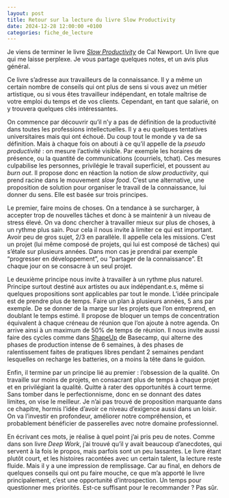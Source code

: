 ```yaml
---
layout: post
title: Retour sur la lecture du livre Slow Productivity
date: 2024-12-28 12:00:00 +0100
categories: fiche_de_lecture
---
```

Je viens de terminer le livre [*Slow Productivity*](https://www.goodreads.com/book/show/197773418-slow-productivity) de Cal Newport. 
Un livre que qui me laisse perplexe. 
Je vous partage quelques notes, et un avis plus général. 

Ce livre s’adresse aux travailleurs de la connaissance. 
Il y a même un certain nombre de conseils qui ont plus de sens si vous avez un métier artistique, ou si vous êtes travailleur indépendant, en totale maîtrise de votre emploi du temps et de vos clients. 
Cependant, en tant que salarié, on y trouvera quelques clés intéressantes. 

On commence par découvrir qu’il n’y a pas de définition de la productivité dans toutes les professions intellectuelles. 
Il y a eu quelques tentatives universitaires mais qui ont échoué. 
Du coup tout le monde y va de sa définition. 
Mais à chaque fois on abouti à ce qu’il appelle de la *pseudo productivité* : on mesure l’activité visible. 
Par exemple les horaires de présence, ou la quantité de communications (courriels, tchat). 
Ces mesures culpabilise les personnes, privilégie le travail superficiel, et poussent au *burn out*. 
Il propose donc en réaction la notion de *slow productivity*, qui prend racine dans le mouvement *slow food*. 
C’est une alternative, une proposition de solution pour organiser le travail de la connaissance, lui donner du sens. 
Elle est basée sur trois principes. 

Le premier, faire moins de choses. 
On a tendance à se surcharger, à accepter trop de nouvelles tâches et donc à se maintenir à un niveau de stress élevé. 
On va donc chercher à travailler mieux sur plus de choses, à un rythme plus sain. 
Pour cela il nous invite à limiter ce qui est important. 
Avoir peu de gros sujet, 2/3 en parallèle. 
Il appelle cela les missions. 
C’est un projet (lui même composé de projets, qui lui est composé de tâches) qui s’étale sur plusieurs années. 
Dans mon cas je prendrai par exemple “progresser en développement”, ou “partager de la connaissance”. 
Et chaque jour on se consacre à un seul projet. 

Le deuxième principe nous invite à travailler à un rythme plus naturel. 
Principe surtout destiné aux artistes ou aux indépendant.e.s, même si quelques propositions sont applicables par tout le monde. 
L’idée principale est de prendre plus de temps. 
Faire un plan à plusieurs années, 5 ans par exemple. 
De se donner de la marge sur les projets que l’on entreprend, en doublant le temps estimé. 
Il propose de bloquer un temps de concentration équivalent à chaque créneau de réunion que l’on ajoute à notre agenda. 
On arrive ainsi à un maximum de 50% de temps de réunion. 
Il nous invite aussi faire des cycles comme dans [ShapeUp](https://basecamp.com/shapeup) de Basecamp, qui alterne des phases de production intense de 6 semaines, à des phases de ralentissement faites de pratiques libres pendant 2 semaines pendant lesquelles on recharge les batteries, on a moins la tête dans le guidon. 

Enfin, il termine par un principe lié au premier : l’obsession de la qualité. 
On travaille sur moins de projets, en consacrant plus de temps à chaque projet et en privilégiant la qualité. 
Quitte à rater des opportunités à court terme. 
Sans tomber dans le perfectionnisme, donc en se donnant des dates limites, on vise le meilleur. 
Je n’ai pas trouvé de proposition marquante dans ce chapitre, hormis l’idée d’avoir ce niveau d’exigence aussi dans un loisir. 
On va l’investir en profondeur, améliorer notre compréhension, et probablement bénéficier de passerelles avec notre domaine professionnel. 

En écrivant ces mots, je réalise à quel point j’ai pris peu de notes. 
Comme dans son livre *Deep Work*, j’ai trouvé qu’il y avait beaucoup d’anecdotes, qui servent à la fois le propos, mais parfois sont un peu lassantes. 
Le livre étant plutôt court, et les histoires racontées avec un certain talent, la lecture reste fluide. 
Mais il y a une impression de remplissage. 
Car au final, en dehors de quelques conseils qui ont pu faire mouche, ce que m’a apporté le livre principalement, c’est une opportunité d’introspection. 
Un temps pour questionner mes priorités. 
Est-ce suffisant pour le recommander ? 
Pas sûr. 